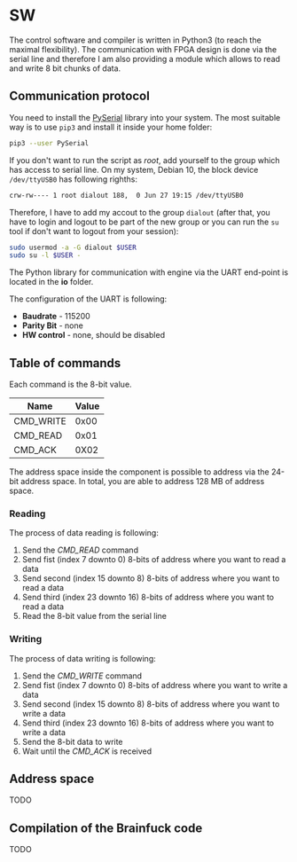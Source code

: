 # SW

The control software and compiler is written in Python3 (to reach the maximal flexibility). The communication with FPGA design is done via the serial line and therefore I am also providing a module which allows to read and write 8 bit chunks of data.

## Communication protocol

You need to install the [PySerial](https://pyserial.readthedocs.io/en/latest/shortintro.html) library into your system. The most suitable way is to use `pip3` and install it inside your home folder:

```bash
pip3 --user PySerial
```

If you don't want to run the script as _root_, add yourself to the group which has access to serial line. On my system, Debian 10, the block device `/dev/ttyUSB0` has following 
righths:

```bash
crw-rw---- 1 root dialout 188,  0 Jun 27 19:15 /dev/ttyUSB0
```

Therefore, I have to add my accout to the group `dialout` (after that, you have to login and logout to be part of the new group or you can run the `su` tool if don't want to logout from your session):

```bash
sudo usermod -a -G dialout $USER
sudo su -l $USER -
```

The Python library for communication with engine via the UART end-point is located in the **io** folder.

The configuration of the UART is following:

* **Baudrate** - 115200
* **Parity Bit** - none
* **HW control** - none, should be disabled

## Table of commands

Each command is the 8-bit value.

| Name          | Value  |
|---------------|--------|
| CMD_WRITE     |  0x00  |
| CMD_READ      |  0x01  |
| CMD_ACK       |  0X02  |

The address space inside the component is possible to address via
the 24-bit address space. In total, you are able
to address 128 MB of address space.

### Reading

The process of data reading is following:

1. Send the _CMD_READ_ command
2. Send fist (index 7 downto 0) 8-bits of address where you want to read a data
3. Send second (index 15 downto 8) 8-bits of address where you want to read a data
4. Send third (index 23 downto 16) 8-bits of address where you want to read a data
5. Read the 8-bit value from the serial line

### Writing

The process of data writing is following:

1. Send the _CMD_WRITE_ command
2. Send fist (index 7 downto 0) 8-bits of address where you want to write a data
3. Send second (index 15 downto 8) 8-bits of address where you want to write a data
4. Send third (index 23 downto 16) 8-bits of address where you want to write a data
5. Send the 8-bit data to write
6. Wait until the _CMD_ACK_ is received

## Address space

TODO

## Compilation of the Brainfuck code

TODO